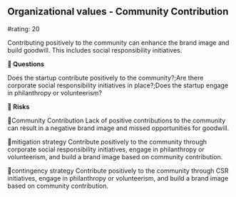 

## Organizational values - Community Contribution

#rating: 20


Contributing positively to the community can enhance the brand image and build goodwill. This includes social responsibility initiatives.

**💭 Questions**

Does the startup contribute positively to the community?;Are there corporate social responsibility initiatives in place?;Does the startup engage in philanthropy or volunteerism?

**🚨 Risks**

🚨Community Contribution
Lack of positive contributions to the community can result in a negative brand image and missed opportunities for goodwill.

🚨mitigation strategy
Contribute positively to the community through corporate social responsibility initiatives, engage in philanthropy or volunteerism, and build a brand image based on community contribution.

🚨contingency strategy
Contribute positively to the community through CSR initiatives, engage in philanthropy or volunteerism, and build a brand image based on community contribution.




